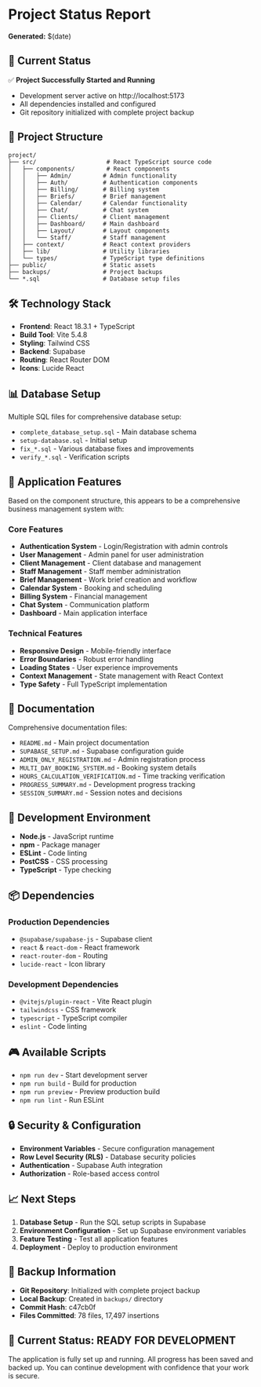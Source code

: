 # Project Status Report
**Generated:** $(date)

## 🎯 Current Status
✅ **Project Successfully Started and Running**
- Development server active on http://localhost:5173
- All dependencies installed and configured
- Git repository initialized with complete project backup

## 📁 Project Structure
```
project/
├── src/                    # React TypeScript source code
│   ├── components/         # React components
│   │   ├── Admin/         # Admin functionality
│   │   ├── Auth/          # Authentication components
│   │   ├── Billing/       # Billing system
│   │   ├── Briefs/        # Brief management
│   │   ├── Calendar/      # Calendar functionality
│   │   ├── Chat/          # Chat system
│   │   ├── Clients/       # Client management
│   │   ├── Dashboard/     # Main dashboard
│   │   ├── Layout/        # Layout components
│   │   └── Staff/         # Staff management
│   ├── context/           # React context providers
│   ├── lib/               # Utility libraries
│   └── types/             # TypeScript type definitions
├── public/                # Static assets
├── backups/               # Project backups
└── *.sql                  # Database setup files
```

## 🛠️ Technology Stack
- **Frontend**: React 18.3.1 + TypeScript
- **Build Tool**: Vite 5.4.8
- **Styling**: Tailwind CSS
- **Backend**: Supabase
- **Routing**: React Router DOM
- **Icons**: Lucide React

## 📊 Database Setup
Multiple SQL files for comprehensive database setup:
- `complete_database_setup.sql` - Main database schema
- `setup-database.sql` - Initial setup
- `fix_*.sql` - Various database fixes and improvements
- `verify_*.sql` - Verification scripts

## 🚀 Application Features
Based on the component structure, this appears to be a comprehensive business management system with:

### Core Features
- **Authentication System** - Login/Registration with admin controls
- **User Management** - Admin panel for user administration
- **Client Management** - Client database and management
- **Staff Management** - Staff member administration
- **Brief Management** - Work brief creation and workflow
- **Calendar System** - Booking and scheduling
- **Billing System** - Financial management
- **Chat System** - Communication platform
- **Dashboard** - Main application interface

### Technical Features
- **Responsive Design** - Mobile-friendly interface
- **Error Boundaries** - Robust error handling
- **Loading States** - User experience improvements
- **Context Management** - State management with React Context
- **Type Safety** - Full TypeScript implementation

## 📝 Documentation
Comprehensive documentation files:
- `README.md` - Main project documentation
- `SUPABASE_SETUP.md` - Supabase configuration guide
- `ADMIN_ONLY_REGISTRATION.md` - Admin registration process
- `MULTI_DAY_BOOKING_SYSTEM.md` - Booking system details
- `HOURS_CALCULATION_VERIFICATION.md` - Time tracking verification
- `PROGRESS_SUMMARY.md` - Development progress tracking
- `SESSION_SUMMARY.md` - Session notes and decisions

## 🔧 Development Environment
- **Node.js** - JavaScript runtime
- **npm** - Package manager
- **ESLint** - Code linting
- **PostCSS** - CSS processing
- **TypeScript** - Type checking

## 📦 Dependencies
### Production Dependencies
- `@supabase/supabase-js` - Supabase client
- `react` & `react-dom` - React framework
- `react-router-dom` - Routing
- `lucide-react` - Icon library

### Development Dependencies
- `@vitejs/plugin-react` - Vite React plugin
- `tailwindcss` - CSS framework
- `typescript` - TypeScript compiler
- `eslint` - Code linting

## 🎮 Available Scripts
- `npm run dev` - Start development server
- `npm run build` - Build for production
- `npm run preview` - Preview production build
- `npm run lint` - Run ESLint

## 🔒 Security & Configuration
- **Environment Variables** - Secure configuration management
- **Row Level Security (RLS)** - Database security policies
- **Authentication** - Supabase Auth integration
- **Authorization** - Role-based access control

## 📈 Next Steps
1. **Database Setup** - Run the SQL setup scripts in Supabase
2. **Environment Configuration** - Set up Supabase environment variables
3. **Feature Testing** - Test all application features
4. **Deployment** - Deploy to production environment

## 💾 Backup Information
- **Git Repository**: Initialized with complete project backup
- **Local Backup**: Created in `backups/` directory
- **Commit Hash**: c47cb0f
- **Files Committed**: 78 files, 17,497 insertions

## 🎉 Current Status: READY FOR DEVELOPMENT
The application is fully set up and running. All progress has been saved and backed up. You can continue development with confidence that your work is secure. 